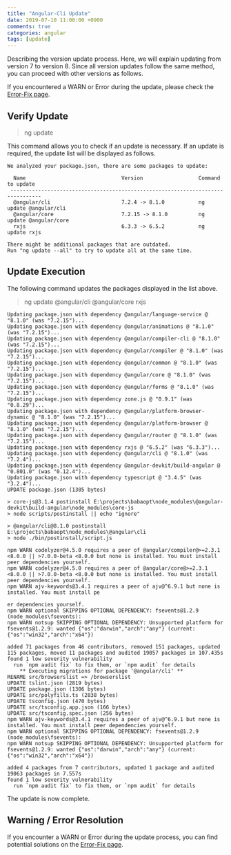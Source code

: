 ```yaml
---
title: "Angular-Cli Update"
date: 2019-07-10 11:00:00 +0900
comments: true
categories: angular
tags: [update]
---
```



Describing the version update process. Here, we will explain updating from version 7 to version 8. Since all version updates follow the same method, you can proceed with other versions as follows.

If you encountered a WARN or Error during the update, please check the [Error-Fix page](https://ksrae.github.io/angular/error-fix).

## Verify Update

> ng update
> 

This command allows you to check if an update is necessary. If an update is required, the update list will be displayed as follows.

```
We analyzed your package.json, there are some packages to update:

  Name                               Version                  Command to update
 --------------------------------------------------------------------------------
  @angular/cli                       7.2.4 -> 8.1.0           ng update @angular/cli
  @angular/core                      7.2.15 -> 8.1.0          ng update @angular/core
  rxjs                               6.3.3 -> 6.5.2           ng update rxjs

There might be additional packages that are outdated.
Run "ng update --all" to try to update all at the same time.
```

## Update Execution

The following command updates the packages displayed in the list above.

> ng update @angular/cli @angular/core rxjs
> 

```
Updating package.json with dependency @angular/language-service @ "8.1.0" (was "7.2.15")...
Updating package.json with dependency @angular/animations @ "8.1.0" (was "7.2.15")...
Updating package.json with dependency @angular/compiler-cli @ "8.1.0" (was "7.2.15")...
Updating package.json with dependency @angular/compiler @ "8.1.0" (was "7.2.15")...
Updating package.json with dependency @angular/common @ "8.1.0" (was "7.2.15")...
Updating package.json with dependency @angular/core @ "8.1.0" (was "7.2.15")...
Updating package.json with dependency @angular/forms @ "8.1.0" (was "7.2.15")...
Updating package.json with dependency zone.js @ "0.9.1" (was "0.8.29")...
Updating package.json with dependency @angular/platform-browser-dynamic @ "8.1.0" (was "7.2.15")...
Updating package.json with dependency @angular/platform-browser @ "8.1.0" (was "7.2.15")...
Updating package.json with dependency @angular/router @ "8.1.0" (was "7.2.15")...
Updating package.json with dependency rxjs @ "6.5.2" (was "6.3.3")...
Updating package.json with dependency @angular/cli @ "8.1.0" (was "7.2.4")...
Updating package.json with dependency @angular-devkit/build-angular @ "0.801.0" (was "0.12.4")...
Updating package.json with dependency typescript @ "3.4.5" (was "3.2.4")...
UPDATE package.json (1305 bytes)

> core-js@3.1.4 postinstall E:\projects\babaopt\node_modules\@angular-devkit\build-angular\node_modules\core-js
> node scripts/postinstall || echo "ignore"

> @angular/cli@8.1.0 postinstall E:\projects\babaopt\node_modules\@angular\cli
> node ./bin/postinstall/script.js

npm WARN codelyzer@4.5.0 requires a peer of @angular/compiler@>=2.3.1 <8.0.0 || >7.0.0-beta <8.0.0 but none is installed. You must install peer dependencies yourself.
npm WARN codelyzer@4.5.0 requires a peer of @angular/core@>=2.3.1 <8.0.0 || >7.0.0-beta <8.0.0 but none is installed. You must install peer dependencies yourself.
npm WARN ajv-keywords@3.4.1 requires a peer of ajv@^6.9.1 but none is installed. You must install pe
```

```
er dependencies yourself.
npm WARN optional SKIPPING OPTIONAL DEPENDENCY: fsevents@1.2.9 (node_modules\fsevents):
npm WARN notsup SKIPPING OPTIONAL DEPENDENCY: Unsupported platform for fsevents@1.2.9: wanted {"os":"darwin","arch":"any"} (current: {"os":"win32","arch":"x64"})

added 71 packages from 46 contributors, removed 151 packages, updated 115 packages, moved 11 packages and audited 19057 packages in 107.435s
found 1 low severity vulnerability
  run `npm audit fix` to fix them, or `npm audit` for details
    ** Executing migrations for package '@angular/cli' **
RENAME src/browserslist => /browserslist
UPDATE tslint.json (2819 bytes)
UPDATE package.json (1306 bytes)
UPDATE src/polyfills.ts (2838 bytes)
UPDATE tsconfig.json (470 bytes)
UPDATE src/tsconfig.app.json (166 bytes)
UPDATE src/tsconfig.spec.json (256 bytes)
npm WARN ajv-keywords@3.4.1 requires a peer of ajv@^6.9.1 but none is installed. You must install peer dependencies yourself.
npm WARN optional SKIPPING OPTIONAL DEPENDENCY: fsevents@1.2.9 (node_modules\fsevents):
npm WARN notsup SKIPPING OPTIONAL DEPENDENCY: Unsupported platform for fsevents@1.2.9: wanted {"os":"darwin","arch":"any"} (current: {"os":"win32","arch":"x64"})

added 4 packages from 7 contributors, updated 1 package and audited 19063 packages in 7.557s
found 1 low severity vulnerability
  run `npm audit fix` to fix them, or `npm audit` for details
```

The update is now complete.

## Warning / Error Resolution

If you encounter a WARN or Error during the update process, you can find potential solutions on the [Error-Fix page](https://ksrae.github.io/angular/error-fix).